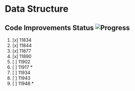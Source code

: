 # Data Structure

## Code Improvements Status ![Progress](http://progressed.io/bar/44)

1. [x] 11834
2. [x] 11844
3. [x] 11877
4. [x] 11890
5. [ ] 11902
6. [ ] 11917 *
7. [ ] 11934
8. [ ] 11943
9. [ ] 11948 *
